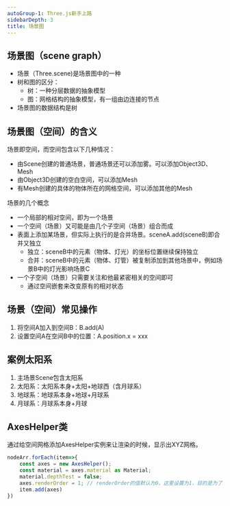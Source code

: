```yaml
---
autoGroup-1: Three.js新手上路
sidebarDepth: 3
title: 场景图
---
```


## 场景图（scene graph）

- 场景（Three.scene)是场景图中的一种
- 树和图的区分：
  - 树：一种分层数据的抽象模型
  - 图：网格结构的抽象模型，有一组由边连接的节点
- 场景图的数据结构是树

## 场景图（空间）的含义

场景即空间，而空间包含以下几种情况：
- 由Scene创建的普通场景，普通场景还可以添加雾。可以添加Object3D、Mesh
- 由Object3D创建的空白空间，可以添加Mesh
- 有Mesh创建的具体的物体所在的网格空间，可以添加其他的Mesh

场景的几个概念
- 一个局部的相对空间，即为一个场景
- 一个空间（场景）又可能是由几个子空间（场景）组合而成
- 表面上添加某场景，但实际上执行的是合并场景。sceneA.add(sceneB)即合并又独立
  - 独立：sceneB中的元素（物体、灯光）的坐标位置继续保持独立
  - 合并：sceneB中的元素（物体、灯管）被复制添加到其他场景中，例如场景B中的灯光影响场景C
- 一个子空间（场景）只需要关注和他最紧密相关的空间即可
  - 通过空间嵌套来改变原有的相对状态

## 场景（空间）常见操作
1. 将空间A加入到空间B：B.add(A)
2. 设置空间A在空间B中的位置：A.position.x = xxx

## 案例太阳系

1. 主场景Scene包含太阳系
2. 太阳系：太阳系本身+太阳+地球西（含月球系）
3. 地球系：地球系本身+地球+月球系
4. 月球系：月球系本身+月球

## AxesHelper类

通过给空间网格添加AxesHelper实例来让渲染的时候，显示出XYZ网格。

```javascript
nodeArr.forEach(item=>{
	const axes = new AxesHelper();
	const material = axes.material as Material;
	material.depthTest = false;
	axes.renderOrder = 1; // renderOrder的值默认为0，这里设置为1，目的是为了提高优先级，避免被物体本身给覆盖住
	item.add(axes)
})
```